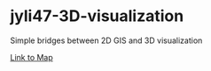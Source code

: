 # jyli47-3D-visualization
Simple bridges between 2D GIS and 3D visualization

[Link to Map](https://jyli47.github.io/jyli47-3D-visualization/index.html)
